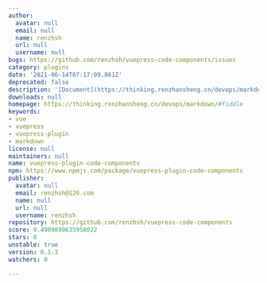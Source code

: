 ```yaml
---
author:
  avatar: null
  email: null
  name: renzhsh
  url: null
  username: null
bugs: https://github.com/renzhsh/vuepress-code-components/issues
category: plugins
date: '2021-06-14T07:17:09.861Z'
deprecated: false
description: '[Document](https://thinking.renzhansheng.cn/devops/markdown/#fiddle)'
downloads: null
homepage: https://thinking.renzhansheng.cn/devops/markdown/#fiddle
keywords:
- vue
- vuepress
- vuepress-plugin
- markdown
license: null
maintainers: null
name: vuepress-plugin-code-components
npm: https://www.npmjs.com/package/vuepress-plugin-code-components
publisher:
  avatar: null
  email: renzhsh@126.com
  name: null
  url: null
  username: renzhsh
repository: https://github.com/renzhsh/vuepress-code-components
score: 0.4909890635958022
stars: 0
unstable: true
version: 0.1.3
watchers: 0

---
```


